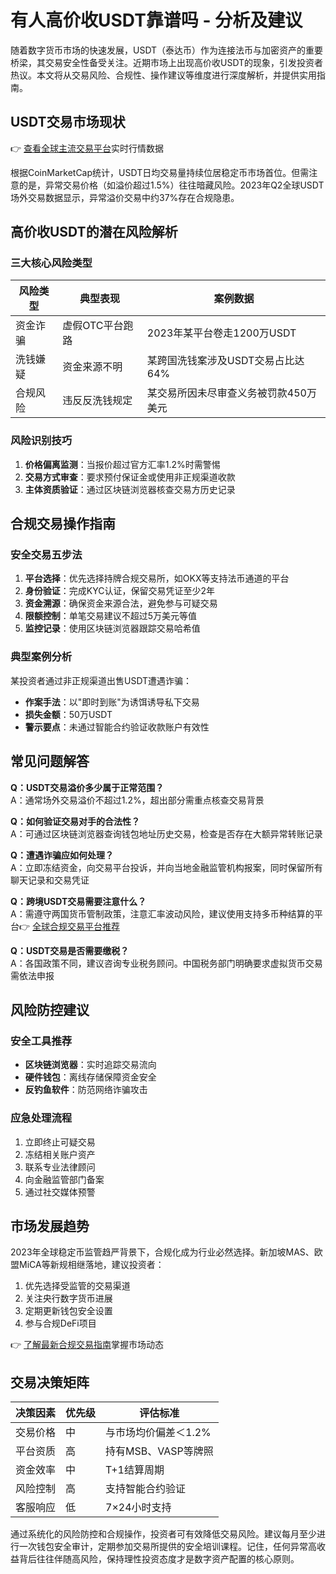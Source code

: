 # 有人高价收USDT靠谱吗 - 分析及建议

随着数字货币市场的快速发展，USDT（泰达币）作为连接法币与加密资产的重要桥梁，其交易安全性备受关注。近期市场上出现高价收USDT的现象，引发投资者热议。本文将从交易风险、合规性、操作建议等维度进行深度解析，并提供实用指南。

## USDT交易市场现状
👉 [查看全球主流交易平台](https://bit.ly/okx_welcome)实时行情数据

根据CoinMarketCap统计，USDT日均交易量持续位居稳定币市场首位。但需注意的是，异常交易价格（如溢价超过1.5%）往往暗藏风险。2023年Q2全球USDT场外交易数据显示，异常溢价交易中约37%存在合规隐患。

## 高价收USDT的潜在风险解析

### 三大核心风险类型
| 风险类型 | 典型表现 | 案例数据 |
|---------|---------|---------|
| 资金诈骗 | 虚假OTC平台跑路 | 2023年某平台卷走1200万USDT |
| 洗钱嫌疑 | 资金来源不明 | 某跨国洗钱案涉及USDT交易占比达64% |
| 合规风险 | 违反反洗钱规定 | 某交易所因未尽审查义务被罚款450万美元 |

### 风险识别技巧
1. **价格偏离监测**：当报价超过官方汇率1.2%时需警惕
2. **交易方式审查**：要求预付保证金或使用非正规渠道收款
3. **主体资质验证**：通过区块链浏览器核查交易方历史记录

## 合规交易操作指南

### 安全交易五步法
1. **平台选择**：优先选择持牌合规交易所，如OKX等支持法币通道的平台
2. **身份验证**：完成KYC认证，保留交易凭证至少2年
3. **资金溯源**：确保资金来源合法，避免参与可疑交易
4. **限额控制**：单笔交易建议不超过5万美元等值
5. **监控记录**：使用区块链浏览器跟踪交易哈希值

### 典型案例分析
某投资者通过非正规渠道出售USDT遭遇诈骗：
- **作案手法**：以"即时到账"为诱饵诱导私下交易
- **损失金额**：50万USDT
- **警示要点**：未通过智能合约验证收款账户有效性

## 常见问题解答

**Q：USDT交易溢价多少属于正常范围？**  
A：通常场外交易溢价不超过1.2%，超出部分需重点核查交易背景

**Q：如何验证交易对手的合法性？**  
A：可通过区块链浏览器查询钱包地址历史交易，检查是否存在大额异常转账记录

**Q：遭遇诈骗应如何处理？**  
A：立即冻结资金，向交易平台投诉，并向当地金融监管机构报案，同时保留所有聊天记录和交易凭证

**Q：跨境USDT交易需要注意什么？**  
A：需遵守两国货币管制政策，注意汇率波动风险，建议使用支持多币种结算的平台👉 [全球合规交易平台推荐](https://bit.ly/okx_welcome)

**Q：USDT交易是否需要缴税？**  
A：各国政策不同，建议咨询专业税务顾问。中国税务部门明确要求虚拟货币交易需依法申报

## 风险防控建议

### 安全工具推荐
- **区块链浏览器**：实时追踪交易流向
- **硬件钱包**：离线存储保障资金安全
- **反钓鱼软件**：防范网络诈骗攻击

### 应急处理流程
1. 立即终止可疑交易
2. 冻结相关账户资产
3. 联系专业法律顾问
4. 向金融监管部门备案
5. 通过社交媒体预警

## 市场发展趋势

2023年全球稳定币监管趋严背景下，合规化成为行业必然选择。新加坡MAS、欧盟MiCA等新规相继落地，建议投资者：
1. 优先选择受监管的交易渠道
2. 关注央行数字货币进展
3. 定期更新钱包安全设置
4. 参与合规DeFi项目

👉 [了解最新合规交易指南](https://bit.ly/okx_welcome)掌握市场动态

## 交易决策矩阵

| 决策因素 | 优先级 | 评估标准 |
|---------|--------|---------|
| 交易价格 | 中 | 与市场均价偏差＜1.2% |
| 平台资质 | 高 | 持有MSB、VASP等牌照 |
| 资金效率 | 中 | T+1结算周期 |
| 风险控制 | 高 | 支持智能合约验证 |
| 客服响应 | 低 | 7×24小时支持 |

通过系统化的风险防控和合规操作，投资者可有效降低交易风险。建议每月至少进行一次钱包安全审计，定期参加交易所提供的安全培训课程。记住，任何异常高收益背后往往伴随高风险，保持理性投资态度才是数字资产配置的核心原则。